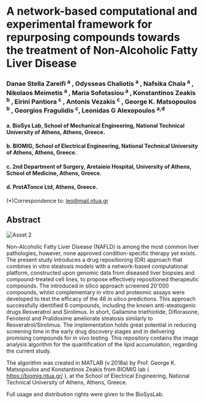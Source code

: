 # A network-based computational and experimental framework for repurposing compounds towards the treatment of Non-Alcoholic Fatty Liver Disease
### Danae Stella Zareifi <sup>a</sup> , Odysseas Chaliotis <sup>a</sup> , Nafsika Chala <sup>a</sup> , Nikolaos Meimetis <sup>a</sup> , Maria Sofotasiou <sup>a</sup> , Konstantinos Zeakis <sup>b</sup> , Eirini Pantiora <sup>c</sup> , Antonis Vezakis <sup>c</sup> , George K. Matsopoulos <sup>b</sup> , Georgios Fragulidis <sup>c</sup>, Leonidas G Alexopoulos <sup>a,d</sup>
 #### a. BioSys Lab, School of Mechanical Engineering, National Technical University of Athens, Athens, Greece.
#### b. BIOMIG, School of Electrical Engineering, National Technical University of Athens, Athens, Greece.
#### c. 2nd Department of Surgery, Aretaieio Hospital, University of Athens, School of Medicine, Athens, Greece.
#### d. ProtATonce Ltd, Athens, Greece.

(*)Correspondence to: leo@mail.ntua.gr

## Abstract
![Asset 2](https://user-images.githubusercontent.com/48244638/151411300-137f919f-e2b2-4999-bd75-32495f9d0188.png)

Non-Alcoholic Fatty Liver Disease (NAFLD) is among the most common liver pathologies, however, none approved condition-specific therapy yet exists. The present study introduces a drug repositioning (DR) approach that combines in vitro steatosis models with a network-based computational platform, constructed upon genomic data from diseased liver biopsies and compound-treated cell lines, to propose effectively repositioned therapeutic compounds. The introduced in silico approach screened 20'000 compounds, whilst complementary in vitro and proteomic assays were developed to test the efficacy of the 46 in silico predictions. This approach successfully identified 6 compounds, including the known anti-steatogenic drugs Resveratrol and Sirolimus. In short, Gallamine triethiotide, Diflorasone, Fenoterol and Pralidoxime ameliorate steatosis similarly to Resveratrol/Sirolimus. The implementation holds great potential in reducing screening time in the early drug discovery stages and in delivering promising compounds for in vivo testing.
This repository contains the image analysis algorithm for the quantification of the lipid accumulation, regarding the current study.

The algorithm was created in MATLAB (v.2018a) by Prof. George K. Matsopoulos and Konstantinos Zeakis from BIOMIG lab ( https://biomig.ntua.gr/ ), at the School of Electrical Engineering, National Technical University of Athens, Athens, Greece.

Full usage and distribution rights were given to the BioSysLab.
